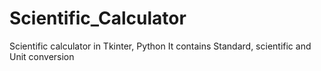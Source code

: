 # Scientific_Calculator
Scientific calculator in Tkinter, Python
It contains Standard, scientific and Unit conversion
